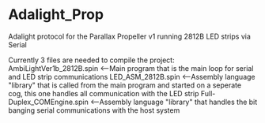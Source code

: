 # Adalight_Prop
Adalight protocol for the Parallax Propeller v1 running 2812B LED strips via Serial

Currently 3 files are needed to compile the project:
AmbiLightVer1b_2812B.spin  <--Main program that is the main loop for serial and LED strip communications
LED_ASM_2812B.spin  <--Assembly language "library" that is called from the main program and started on a seperate cog, this one handles all communication with the LED strip
Full-Duplex_COMEngine.spin  <--Assembly language "library" that handles the bit banging serial communications with the host system
